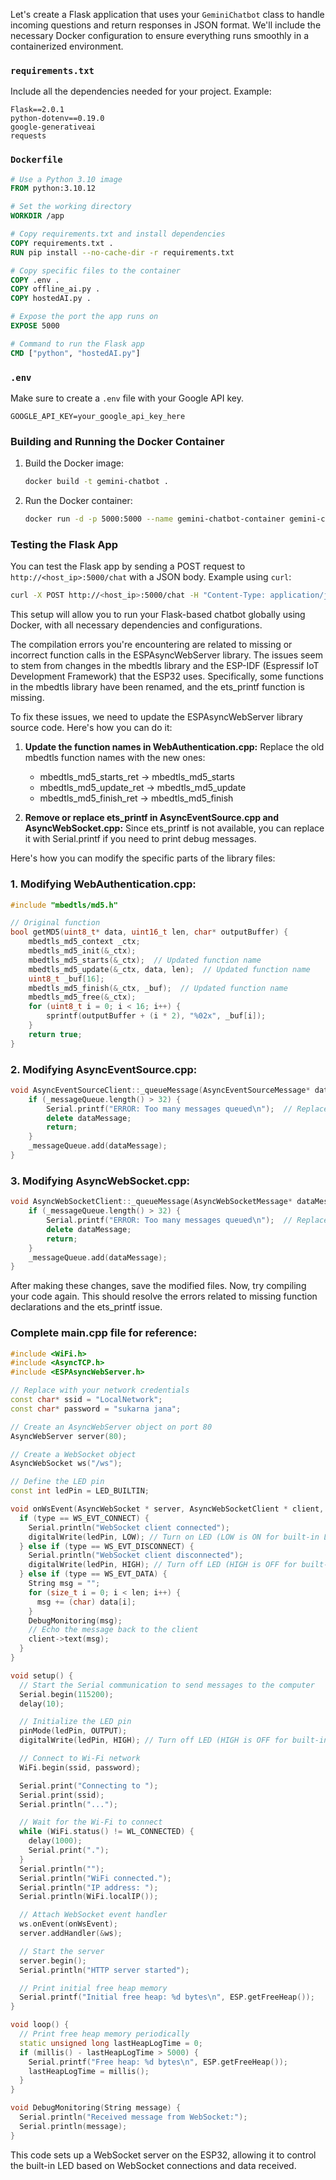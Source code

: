 Let's create a Flask application that uses your `GeminiChatbot` class to handle incoming questions and return responses in JSON format. We'll include the necessary Docker configuration to ensure everything runs smoothly in a containerized environment.


### `requirements.txt`
Include all the dependencies needed for your project. Example:
```
Flask==2.0.1
python-dotenv==0.19.0
google-generativeai
requests
```

### `Dockerfile`
```Dockerfile
# Use a Python 3.10 image
FROM python:3.10.12

# Set the working directory
WORKDIR /app

# Copy requirements.txt and install dependencies
COPY requirements.txt .
RUN pip install --no-cache-dir -r requirements.txt

# Copy specific files to the container
COPY .env .
COPY offline_ai.py .
COPY hostedAI.py .

# Expose the port the app runs on
EXPOSE 5000

# Command to run the Flask app
CMD ["python", "hostedAI.py"]
```

### `.env`
Make sure to create a `.env` file with your Google API key.
```
GOOGLE_API_KEY=your_google_api_key_here
```

### Building and Running the Docker Container
1. Build the Docker image:
   ```sh
   docker build -t gemini-chatbot .
   ```

2. Run the Docker container:
   ```sh
   docker run -d -p 5000:5000 --name gemini-chatbot-container gemini-chatbot
   ```

### Testing the Flask App
You can test the Flask app by sending a POST request to `http://<host_ip>:5000/chat` with a JSON body. Example using `curl`:
```sh
curl -X POST http://<host_ip>:5000/chat -H "Content-Type: application/json" -d '{"input_text": "Do You know about lord Sri Krishna"}'
```

This setup will allow you to run your Flask-based chatbot globally using Docker, with all necessary dependencies and configurations.

The compilation errors you're encountering are related to missing or incorrect function calls in the ESPAsyncWebServer library. The issues seem to stem from changes in the mbedtls library and the ESP-IDF (Espressif IoT Development Framework) that the ESP32 uses. Specifically, some functions in the mbedtls library have been renamed, and the ets_printf function is missing.

To fix these issues, we need to update the ESPAsyncWebServer library source code. Here's how you can do it:

1. **Update the function names in WebAuthentication.cpp:**
   Replace the old mbedtls function names with the new ones:
   - mbedtls_md5_starts_ret -> mbedtls_md5_starts
   - mbedtls_md5_update_ret -> mbedtls_md5_update
   - mbedtls_md5_finish_ret -> mbedtls_md5_finish

2. **Remove or replace ets_printf in AsyncEventSource.cpp and AsyncWebSocket.cpp:**
   Since ets_printf is not available, you can replace it with Serial.printf if you need to print debug messages.

Here's how you can modify the specific parts of the library files:

### 1. Modifying WebAuthentication.cpp:

```cpp
#include "mbedtls/md5.h"

// Original function
bool getMD5(uint8_t* data, uint16_t len, char* outputBuffer) {
    mbedtls_md5_context _ctx;
    mbedtls_md5_init(&_ctx);
    mbedtls_md5_starts(&_ctx);  // Updated function name
    mbedtls_md5_update(&_ctx, data, len);  // Updated function name
    uint8_t _buf[16];
    mbedtls_md5_finish(&_ctx, _buf);  // Updated function name
    mbedtls_md5_free(&_ctx);
    for (uint8_t i = 0; i < 16; i++) {
        sprintf(outputBuffer + (i * 2), "%02x", _buf[i]);
    }
    return true;
}
```

### 2. Modifying AsyncEventSource.cpp:

```cpp
void AsyncEventSourceClient::_queueMessage(AsyncEventSourceMessage* dataMessage) {
    if (_messageQueue.length() > 32) {
        Serial.printf("ERROR: Too many messages queued\n");  // Replaced ets_printf with Serial.printf
        delete dataMessage;
        return;
    }
    _messageQueue.add(dataMessage);
}
```

### 3. Modifying AsyncWebSocket.cpp:

```cpp
void AsyncWebSocketClient::_queueMessage(AsyncWebSocketMessage* dataMessage) {
    if (_messageQueue.length() > 32) {
        Serial.printf("ERROR: Too many messages queued\n");  // Replaced ets_printf with Serial.printf
        delete dataMessage;
        return;
    }
    _messageQueue.add(dataMessage);
}
```

After making these changes, save the modified files. Now, try compiling your code again. This should resolve the errors related to missing function declarations and the ets_printf issue.

### Complete main.cpp file for reference:

```cpp
#include <WiFi.h>
#include <AsyncTCP.h>
#include <ESPAsyncWebServer.h>

// Replace with your network credentials
const char* ssid = "LocalNetwork";
const char* password = "sukarna jana";

// Create an AsyncWebServer object on port 80
AsyncWebServer server(80);

// Create a WebSocket object
AsyncWebSocket ws("/ws");

// Define the LED pin
const int ledPin = LED_BUILTIN;

void onWsEvent(AsyncWebSocket * server, AsyncWebSocketClient * client, AwsEventType type, void * arg, uint8_t * data, size_t len) {
  if (type == WS_EVT_CONNECT) {
    Serial.println("WebSocket client connected");
    digitalWrite(ledPin, LOW); // Turn on LED (LOW is ON for built-in LED on ESP32)
  } else if (type == WS_EVT_DISCONNECT) {
    Serial.println("WebSocket client disconnected");
    digitalWrite(ledPin, HIGH); // Turn off LED (HIGH is OFF for built-in LED on ESP32)
  } else if (type == WS_EVT_DATA) {
    String msg = "";
    for (size_t i = 0; i < len; i++) {
      msg += (char) data[i];
    }
    DebugMonitoring(msg);
    // Echo the message back to the client
    client->text(msg);
  }
}

void setup() {
  // Start the Serial communication to send messages to the computer
  Serial.begin(115200);
  delay(10);

  // Initialize the LED pin
  pinMode(ledPin, OUTPUT);
  digitalWrite(ledPin, HIGH); // Turn off LED (HIGH is OFF for built-in LED on ESP32)

  // Connect to Wi-Fi network
  WiFi.begin(ssid, password);

  Serial.print("Connecting to ");
  Serial.print(ssid);
  Serial.println("...");

  // Wait for the Wi-Fi to connect
  while (WiFi.status() != WL_CONNECTED) {
    delay(1000);
    Serial.print(".");
  }
  Serial.println("");
  Serial.println("WiFi connected.");
  Serial.println("IP address: ");
  Serial.println(WiFi.localIP());

  // Attach WebSocket event handler
  ws.onEvent(onWsEvent);
  server.addHandler(&ws);

  // Start the server
  server.begin();
  Serial.println("HTTP server started");

  // Print initial free heap memory
  Serial.printf("Initial free heap: %d bytes\n", ESP.getFreeHeap());
}

void loop() {
  // Print free heap memory periodically
  static unsigned long lastHeapLogTime = 0;
  if (millis() - lastHeapLogTime > 5000) {
    Serial.printf("Free heap: %d bytes\n", ESP.getFreeHeap());
    lastHeapLogTime = millis();
  }
}

void DebugMonitoring(String message) {
  Serial.println("Received message from WebSocket:");
  Serial.println(message);
}
```

This code sets up a WebSocket server on the ESP32, allowing it to control the built-in LED based on WebSocket connections and data received.